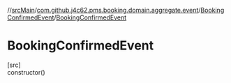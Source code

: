 //[srcMain](../../../index.md)/[com.github.j4c62.pms.booking.domain.aggregate.event](../index.md)/[BookingConfirmedEvent](index.md)/[BookingConfirmedEvent](-booking-confirmed-event.md)

# BookingConfirmedEvent

[src]\
constructor()